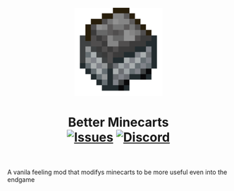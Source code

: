 <p align="center"><img src="https://github.com/Bombastian1230/Better-Minecarts/blob/main/src/main/resources/assets/betterminecarts/icon.png" alt="Logo" width="200"></p>
<h1 align="center">Better Minecarts <br>
	<a href="https://github.com/Bombastian1230/Better-Minecarts/issues"><img src="https://img.shields.io/badge/Report_a_Bug-%23bf1924?logo=github" alt="Issues"></a>
  <a href=""><img src="https://img.shields.io/badge/Discord%3A-bombastian-%23738adb?logo=discord&logoColor=white" alt="Discord"></a>
  <br><br>
</h1>
<p>A vanila feeling mod that modifys minecarts to be more useful even into the endgame</p>
